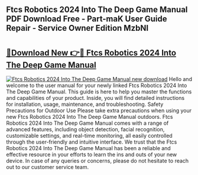 ## Ftcs Robotics 2024 Into The Deep Game Manual PDF Download Free - Part-maK User Guide Repair - Service Owner Edition MzbNI

# <h2><a href="http://bc45338.oget.top/?id=Ftcs+Robotics+2024+Into+The+Deep+Game+Manual">🔗Download New 👉🔴 Ftcs Robotics 2024 Into The Deep Game Manual</a></h2>

[![Ftcs Robotics 2024 Into The Deep Game Manual new download](https://i.imgur.com/5g1atiW.png)](http://bc45338.oget.top/?id=Ftcs+Robotics+2024+Into+The+Deep+Game+Manual)
Hello and welcome to the user manual for your newly linked Ftcs Robotics 2024 Into The Deep Game Manual. This guide is here to help you master the functions and capabilities of your product. Inside, you will find detailed instructions for installation, usage, maintenance, and troubleshooting. Safety Precautions for Outdoor Use Please take extra precautions when using your new Ftcs Robotics 2024 Into The Deep Game Manual outdoors. Ftcs Robotics 2024 Into The Deep Game Manual comes with a range of advanced features, including object detection, facial recognition, customizable settings, and real-time monitoring, all easily controlled through the user-friendly and intuitive interface. We trust that the Ftcs Robotics 2024 Into The Deep Game Manual has been a reliable and effective resource in your efforts to learn the ins and outs of your new device. In case of any queries or concerns, please do not hesitate to reach out to our customer service team.

